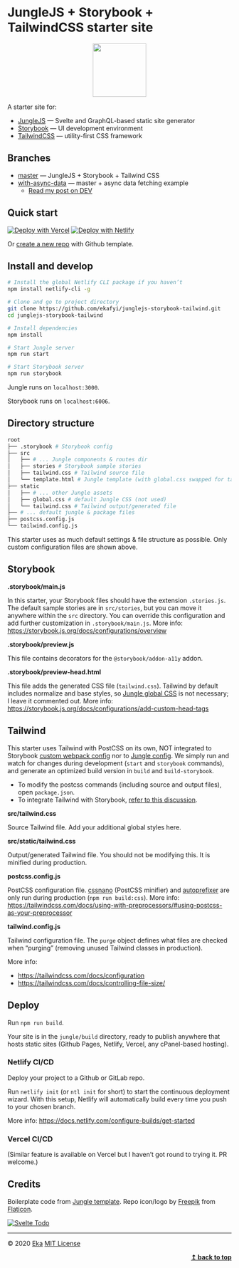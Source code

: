 # JungleJS + Storybook + TailwindCSS starter site

<p align="center"><img src="https://image.flaticon.com/icons/svg/2950/2950532.svg" width="120" height="120" alt="" /></p>

A starter site for:

- [JungleJS](https://www.junglejs.org) — Svelte and GraphQL-based static site generator
- [Storybook](https://storybook.js.org) — UI development environment
- [TailwindCSS](https://tailwindcss.com) — utility-first CSS framework

## Branches

- [master](https://github.com/ekafyi/junglejs-storybook-tailwind/tree/master) — JungleJS + Storybook + Tailwind CSS
- [with-async-data](https://github.com/ekafyi/junglejs-storybook-tailwind/tree/with-async-data) — master + async data fetching example
	- [Read my post on DEV](https://dev.to/ekafyi/get-asynchronous-data-in-junglejs-the-new-svelte-jamstack-library-1dkm)

## Quick start

[![Deploy with Vercel](https://vercel.com/button)](https://vercel.com/import/git?s=https%3A%2F%2Fgithub.com%2Fekafyi%2Fjunglejs-storybook-tailwind%2Ftree%2Fmaster) [![Deploy with Netlify](https://www.netlify.com/img/deploy/button.svg)](https://app.netlify.com/start/deploy?repository=https://github.com/ekafyi/junglejs-storybook-tailwind)

Or [create a new repo](https://github.com/ekafyi/junglejs-storybook-tailwind/generate) with Github template.

## Install and develop

```bash
# Install the global Netlify CLI package if you haven’t
npm install netlify-cli -g

# Clone and go to project directory
git clone https://github.com/ekafyi/junglejs-storybook-tailwind.git
cd junglejs-storybook-tailwind

# Install dependencies
npm install

# Start Jungle server
npm run start

# Start Storybook server
npm run storybook
```

Jungle runs on `localhost:3000`.

Storybook runs on `localhost:6006`.

## Directory structure

```sh
root
├── .storybook # Storybook config
├── src
│   ├── # ... Jungle components & routes dir
│   ├── stories # Storybook sample stories
│   ├── tailwind.css # Tailwind source file
│   └── template.html # Jungle template (with global.css swapped for tailwind.css)
├── static
│   ├── # ... other Jungle assets
│   ├── global.css # default Jungle CSS (not used)
│   └── tailwind.css # Tailwind output/generated file
├── # ... default jungle & package files
├── postcss.config.js
└── tailwind.config.js
```

This starter uses as much default settings & file structure as possible. Only custom configuration files are shown above.

## Storybook

**.storybook/main.js**

In this starter, your Storybook files should have the extension `.stories.js`. The default sample stories are in `src/stories`, but you can move it anywhere within the `src` directory. You can override this configuration and add further customization in `.storybook/main.js`. More info: https://storybook.js.org/docs/configurations/overview

**.storybook/preview.js**

This file contains decorators for the `@storybook/addon-a11y` addon.

**.storybook/preview-head.html**

This file adds the generated CSS file (`tailwind.css`). Tailwind by default includes normalize and base styles, so [Jungle global CSS](https://github.com/junglejs/junglejs/blob/master/example/static/global.css) is not necessary; I leave it commented out.
More info: https://storybook.js.org/docs/configurations/add-custom-head-tags

## Tailwind

This starter uses Tailwind with PostCSS on its own, NOT integrated to Storybook [custom webpack config](https://storybook.js.org/docs/configurations/custom-webpack-config/) nor to [Jungle config](https://github.com/ekafyi/junglejs-storybook-tailwind/blob/master/jungle.config.js). We simply run and watch for changes during development (`start` and `storybook` commands), and generate an optimized build version in `build` and `build-storybook`.

- To modify the postcss commands (including source and output files), open `package.json`.
- To integrate Tailwind with Storybook, [refer to this discussion](https://github.com/storybookjs/storybook/issues/4038).

**src/tailwind.css**

Source Tailwind file. Add your additional global styles here.

**src/static/tailwind.css**

Output/generated Tailwind file. You should not be modifying this. It is minified during production.

**postcss.config.js**

PostCSS configuration file. [cssnano](https://cssnano.co/) (PostCSS minifier) and [autoprefixer](https://github.com/postcss/autoprefixer) are only run during production (`npm run build:css`). More info: https://tailwindcss.com/docs/using-with-preprocessors/#using-postcss-as-your-preprocessor

**tailwind.config.js**

Tailwind configuration file. The `purge` object defines what files are checked when “purging” (removing unused Tailwind classes in production).

More info:

- https://tailwindcss.com/docs/configuration
- https://tailwindcss.com/docs/controlling-file-size/

## Deploy

Run `npm run build`.

Your site is in the `jungle/build` directory, ready to publish anywhere that hosts static sites (Github Pages, Netlify, Vercel, any cPanel-based hosting).

### Netlify CI/CD

Deploy your project to a Github or GitLab repo.

Run `netlify init` (or `ntl init` for short) to start the continuous deployment wizard. With this setup, Netlify will automatically build every time you push to your chosen branch.

More info: https://docs.netlify.com/configure-builds/get-started

### Vercel CI/CD

(Similar feature is available on Vercel but I haven’t got round to trying it. PR welcome.)

## Credits

Boilerplate code from [Jungle template](https://github.com/junglejs/template). Repo icon/logo by [Freepik](http://www.freepik.com) from [Flaticon](https://www.flaticon.com).

[![Svelte Todo](https://github-readme-stats.vercel.app/api/pin?username=ekafyi&repo=junglejs-storybook-tailwind&title_color=fff&icon_color=f9f9f9&text_color=9f9f9f&bg_color=111C1F)](https://github.com/ekafyi/junglejs-storybook-tailwind)

---

© 2020 [Eka](https://github.com/ekafyi) [MIT License](https://github.com/ekafyi/junglejs-storybook-tailwind/blob/master/LICENSE)

<p align="right">
    <b><a href="#">↥ back to top</a></b>
</p>

